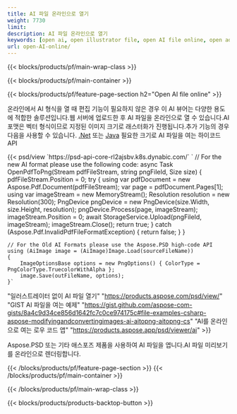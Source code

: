 ```yaml
---
title: AI 파일 온라인으로 열기
weight: 7730
limit: 
description: AI 파일 온라인으로 열기
keywords: [open ai, open illustrator file, open AI file online, open adobe illustrator, preview of ai file, ai format open]
url: open-AI-online/
---
```


{{< blocks/products/pf/main-wrap-class >}}


{{< blocks/products/pf/main-container >}}

{{< blocks/products/pf/feature-page-section h2="Open AI file online" >}}
<p>온라인에서 AI 형식을 열 때 편집 기능이 필요하지 않은 경우 이 AI 뷰어는 다양한 용도에 적합한 솔루션입니다.웹 서버에 업로드한 후 AI 파일을 온라인으로 열 수 있습니다.AI 포맷은 벡터 형식이므로 지정된 이미지 크기로 래스터화가 진행됩니다.추가 기능의 경우 다음을 사용할 수 있습니다. <a href="/psd/net">.Net</a> 또는 <a href="/psd/java">Java</a> 필요한 크기로 AI 파일을 여는 하이코드 API</p>
{{< psd/view `https://psd-api-core-rl2ajsbv.k8s.dynabic.com/` 
`	// For the new AI format please use the following code:
	async Task<bool> OpenPdfToPng(Stream pdfFileStream, string pngFileId, Size size)
	{
		pdfFileStream.Position = 0;
		try
		{
			using var pdfDocument = new Aspose.Pdf.Document(pdfFileStream);
			var page = pdfDocument.Pages[1];
			using var imageStream = new MemoryStream();
			Resolution resolution = new Resolution(300);
			PngDevice pngDevice = new PngDevice(size.Width, size.Height, resolution);
			pngDevice.Process(page, imageStream);
			imageStream.Position = 0;
			await StorageService.Upload(pngFileId, imageStream);
			imageStream.Close();
			return true;
		}
		catch (Aspose.Pdf.InvalidPdfFileFormatException)
		{
			return false;
		}
	}
	
	// For the Old AI Formats please use the Aspose.PSD high-code API
	using (AiImage image = (AiImage)Image.Load(sourceFileName))
	{
		ImageOptionsBase options = new PngOptions() { ColorType = PngColorType.TruecolorWithAlpha };
		image.Save(outFileName, options);
	}` 
"일러스트레이터 없이 AI 파일 열기" "https://products.aspose.com/psd/view/" 
"GIST AI 파일을 여는 예제" "https://gist.github.com/aspose-com-gists/8a4c9d34ce856d1642fc7c0ce974175c#file-examples-csharp-aspose-modifyingandconvertingimages-ai-aitopng-aitopng-cs" 
"AI를 온라인으로 여는 로우 코드 앱" "https://products.aspose.app/psd/viewer/ai" >}}
<p>Aspose.PSD 또는 기타 애스포즈 제품을 사용하여 AI 파일을 엽니다.AI 파일 미리보기를 온라인으로 렌더링합니다.</p>
{{< /blocks/products/pf/feature-page-section >}}
{{< /blocks/products/pf/main-container >}}


{{< /blocks/products/pf/main-wrap-class >}}

{{< blocks/products/products-backtop-button >}}
